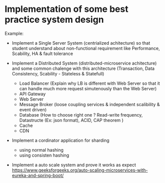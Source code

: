 # Implementation of some best practice system design

Example:
+ Implement a Single Server System (centrialized achitecture) so that student understand about non-functional requirement like Performance, Scability, HA & fault tolerance
  
+ Implement a Distributed System (distributed-microservice achitecture) and some common chalenge with this architecture (Transaction, Data Consistency, Scability - Stateless & Statefull)
  - Load Balancer (Explain why LB is different with Web Server so that it can handle much more request simutenously than the Web Server)
  - API Gateway
  - Web Server 
  - Message Broker (loose coupling services & independent scalibility & event driven)
  - Database (How to choose right one ? Read-write frequency, Datastructe (Ex: json format), ACID, CAP theorem )
  - Cache
  - CDN

+ Implement a cordinator application for sharding
  - using normal hashing
  - using consisten hashing
+ Implement a auto scale system and prove it works as expect
  https://www.geeksforgeeks.org/auto-scaling-microservices-with-eureka-and-spring-boot/
